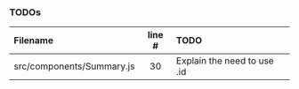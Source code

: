 ### TODOs
| Filename | line # | TODO
|:------|:------:|:------
| src/components/Summary.js | 30 | Explain the need to use .id
